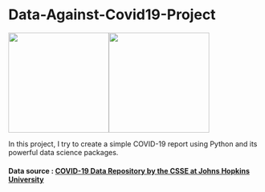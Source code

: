# Data-Against-Covid19-Project
<img src="https://image.freepik.com/vecteurs-libre/combattez-covid-19-coronavirus-illustration_211543-3.jpg" height="200"><img src="https://image.freepik.com/free-vector/doctor-fighting-with-virus-vector-illustration-covid-19-atack_15115-21.jpg" height="200">

In this project, I try to create a simple COVID-19 report using Python and its powerful data science packages.

#### Data source : <a href="https://github.com/CSSEGISandData/COVID-19"> COVID-19 Data Repository by the CSSE at Johns Hopkins University

